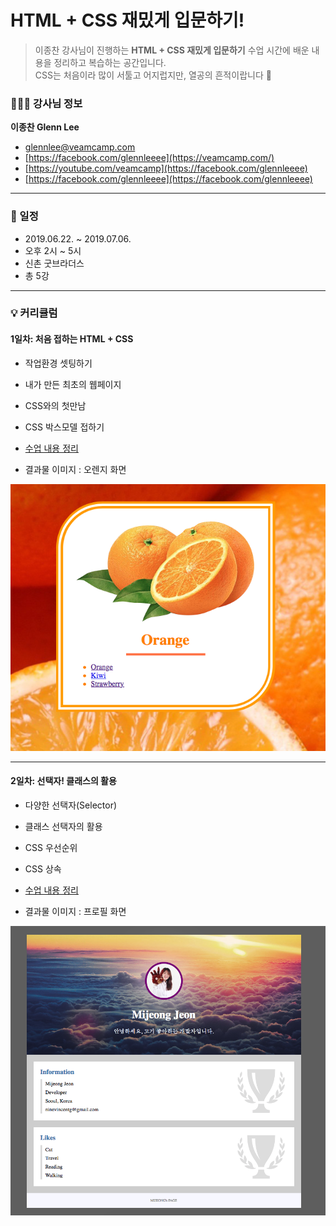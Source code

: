 # HTML + CSS 재밌게 입문하기!
> 이종찬 강사님이 진행하는 **HTML + CSS 재밌게 입문하기** 수업 시간에 배운 내용을 정리하고 복습하는 공간입니다.  
> CSS는 처음이라 많이 서툴고 어지럽지만, 열공의 흔적이랍니다 📝 

### 👨🏼‍🏫 강사님 정보  
**이종찬 Glenn Lee**  
* glennlee@veamcamp.com  
* [https://facebook.com/glennleeee](https://veamcamp.com/)  
* [https://youtube.com/veamcamp](https://facebook.com/glennleeee)  
* [https://facebook.com/glennleeee](https://facebook.com/glennleeee)

---

### 📆 일정
* 2019.06.22. ~ 2019.07.06.  
* 오후 2시 ~ 5시  
* 신촌 굿브라더스  
* 총 5강

---

### 💡 커리큘럼

#### 1일차: 처음 접하는 HTML + CSS
* 작업환경 셋팅하기
* 내가 만든 최초의 웹페이지
* CSS와의 첫만남
* CSS 박스모델 접하기

* [수업 내용 정리](1day.md)
* 결과물 이미지 : 오렌지 화면

![orange](./media/day1.png)
	
---
####  2일차: 선택자! 클래스의 활용
* 다양한 선택자(Selector)
* 클래스 선택자의 활용
* CSS 우선순위
* CSS 상속

* [수업 내용 정리](2day.md)
* 결과물 이미지 : 프로필 화면

![orange](./media/day2.png)
